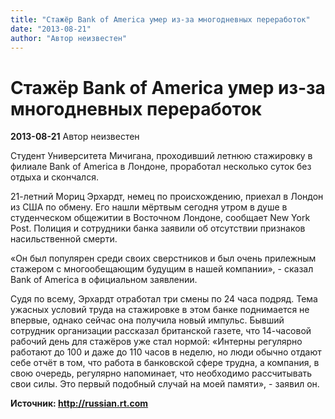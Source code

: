 ```yaml
---
title: "Стажёр Bank of America умер из-за многодневных переработок"
date: "2013-08-21"
author: "Автор неизвестен"
---
```


# Стажёр Bank of America умер из-за многодневных переработок

**2013-08-21** Автор неизвестен

Студент Университета Мичигана, проходивший летнюю стажировку в филиале Bank of America в Лондоне, проработал несколько суток без отдыха и скончался.

21-летний Мориц Эрхардт, немец по происхождению, приехал в Лондон из США по обмену. Его нашли мёртвым сегодня утром в душе в студенческом общежитии в Восточном Лондоне, сообщает New York Post. Полиция и сотрудники банка заявили об отсутствии признаков насильственной смерти.

 «Он был популярен среди своих сверстников и был очень прилежным стажером с многообещающим будущим в нашей компании», - сказал Bank of America в официальном заявлении.

Судя по всему, Эрхардт отработал три смены по 24 часа подряд. Тема ужасных условий труда на стажировке в этом банке поднимается не впервые, однако сейчас она получила новый импульс. Бывший сотрудник организации рассказал британской газете, что 14-часовой рабочий день для стажёров уже стал нормой: «Интерны регулярно работают до 100 и даже до 110 часов в неделю, но люди обычно отдают себе отчёт в том, что работа в банковской сфере трудна, а компания, в свою очередь, регулярно напоминает, что необходимо рассчитывать свои силы. Это первый подобный случай на моей памяти», - заявил он.

**Источник: http://russian.rt.com**